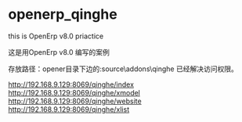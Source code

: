 # openerp_qinghe
this is OpenErp v8.0 priactice 


这是用OpenErp v8.0 编写的案例

存放路径：opener目录下边的:source\addons\qinghe
已经解决访问权限。

http://192.168.9.129:8069/qinghe/index
http://192.168.9.129:8069/qinghe/xmodel
http://192.168.9.129:8069/qinghe/website
http://192.168.9.129:8069/qinghe/xlist
